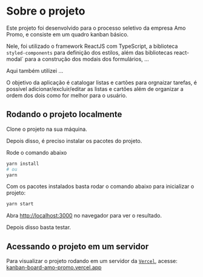 # Sobre o projeto

Este projeto foi desenvolvido para o processo seletivo da empresa Amo Promo, e consiste em um quadro kanban básico.

Nele, foi utilizado o framework ReactJS com TypeScript, a biblioteca `styled-components` para definição dos estilos, além das bibliotecas react-modal` para a construção dos modais dos formulários, ...

Aqui também utilizei ...

O objetivo da aplicação é catalogar listas e cartões para orgnaizar tarefas, é possível adicionar/excluir/editar as listas e cartões além de organizar a ordem dos dois como for melhor para o usuário.

## Rodando o projeto localmente

Clone o projeto na sua máquina.

Depois disso, é preciso instalar os pacotes do projeto.

Rode o comando abaixo

```bash
yarn install
# ou
yarn
```

Com os pacotes instalados basta rodar o comando abaixo para inicializar o projeto:

```bash
yarn start
```

Abra [http://localhost:3000](http://localhost:3000) no navegador para ver o resultado.

Depois disso basta testar.

## Acessando o projeto em um servidor

Para visualizar o projeto rodando em um servidor da [`Vercel`](https://vercel.com/), acesse: [kanban-board-amo-promo.vercel.app](https://kanban-board-amo-promo.vercel.app/)
